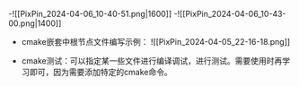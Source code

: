 -![[PixPin_2024-04-06_10-40-51.png|1600]]
-![[PixPin_2024-04-06_10-43-00.png|1400]]
- cmake嵌套中根节点文件编写示例：
![[PixPin_2024-04-05_22-16-18.png]]

- cmake测试：可以指定某一些文件进行编译调试，进行测试。需要使用时再学习即可，因为需要添加特定的cmake命令。